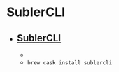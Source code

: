 # SublerCLI
- [SublerCLI](https://bitbucket.org/galad87/sublercli/)
  - 
  - 
  - `brew cask install sublercli`
